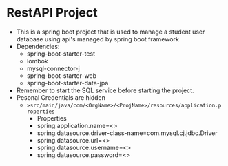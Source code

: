 # RestAPI Project

- This is a spring boot project that is used to manage a student user database using api's managed by spring boot framework
- Dependencies:
    - spring-boot-starter-test
    - lombok
    - mysql-connector-j
    - spring-boot-starter-web
    - spring-boot-starter-data-jpa
- Remember to start the SQL service before starting the project.
- Pesonal Credentials are hidden 
    - `>src/main/java/com/<OrgName>/<ProjName>/resources/application.properties`
        - Properties 
        - spring.application.name=<>
        - spring.datasource.driver-class-name=com.mysql.cj.jdbc.Driver
        - spring.datasource.url=<>
        - spring.datasource.username=<>
        - spring.datasource.password=<>
